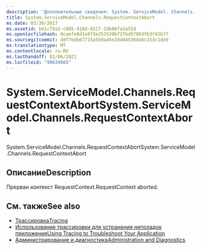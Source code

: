 ```yaml
---
description: 'Дополнительные сведения: System. ServiceModel. Channels. Рекуестконтекстаборт'
title: System.ServiceModel.Channels.RequestContextAbort
ms.date: 03/30/2017
ms.assetid: b41c78a2-c885-418d-831f-2db86fa3a52d
ms.openlocfilehash: 8caefe8d1e8f3e253530b72fbd5f893fb3f41b7f
ms.sourcegitcommit: ddf7edb67715a5b9a45e3dd44536dabc153c1de0
ms.translationtype: MT
ms.contentlocale: ru-RU
ms.lasthandoff: 02/06/2021
ms.locfileid: "99634665"
---
```

# <a name="systemservicemodelchannelsrequestcontextabort"></a><span data-ttu-id="09701-103">System.ServiceModel.Channels.RequestContextAbort</span><span class="sxs-lookup"><span data-stu-id="09701-103">System.ServiceModel.Channels.RequestContextAbort</span></span>

<span data-ttu-id="09701-104">System.ServiceModel.Channels.RequestContextAbort</span><span class="sxs-lookup"><span data-stu-id="09701-104">System.ServiceModel.Channels.RequestContextAbort</span></span>  
  
## <a name="description"></a><span data-ttu-id="09701-105">Описание</span><span class="sxs-lookup"><span data-stu-id="09701-105">Description</span></span>  

 <span data-ttu-id="09701-106">Прерван контекст RequestContext.</span><span class="sxs-lookup"><span data-stu-id="09701-106">RequestContext aborted.</span></span>  
  
## <a name="see-also"></a><span data-ttu-id="09701-107">См. также</span><span class="sxs-lookup"><span data-stu-id="09701-107">See also</span></span>

- [<span data-ttu-id="09701-108">Трассировка</span><span class="sxs-lookup"><span data-stu-id="09701-108">Tracing</span></span>](index.md)
- [<span data-ttu-id="09701-109">Использование трассировки для устранения неполадок приложения</span><span class="sxs-lookup"><span data-stu-id="09701-109">Using Tracing to Troubleshoot Your Application</span></span>](using-tracing-to-troubleshoot-your-application.md)
- [<span data-ttu-id="09701-110">Администрирование и диагностика</span><span class="sxs-lookup"><span data-stu-id="09701-110">Administration and Diagnostics</span></span>](../index.md)
